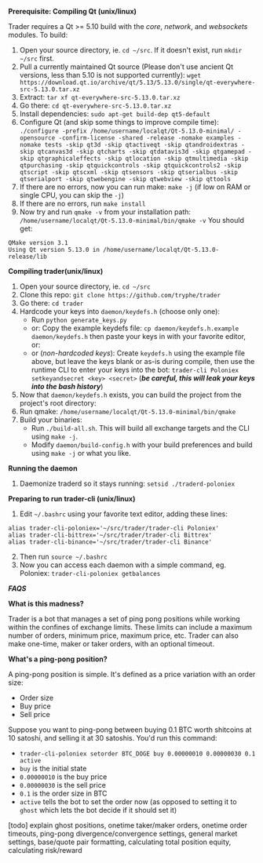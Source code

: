 

**Prerequisite: Compiling Qt (unix/linux)**

Trader requires a Qt >= 5.10 build with the *core*, *network*, and *websockets* modules. To build:
 1. Open your source directory, ie. `cd ~/src`. If it doesn't exist, run `mkdir ~/src` first.
 3. Pull a currently maintained Qt source (Please don't use ancient Qt versions, less than 5.10 is not supported currently): `wget https://download.qt.io/archive/qt/5.13/5.13.0/single/qt-everywhere-src-5.13.0.tar.xz`
 4. Extract: `tar xf qt-everywhere-src-5.13.0.tar.xz`
 5. Go there: `cd qt-everywhere-src-5.13.0.tar.xz`
 6. Install dependencies: `sudo apt-get build-dep qt5-default`
 7. Configure Qt (and skip some things to improve compile time): 
`./configure -prefix /home/username/localqt/Qt-5.13.0-minimal/ -opensource -confirm-license -shared -release -nomake examples -nomake tests -skip qt3d -skip qtactiveqt -skip qtandroidextras -skip qtcanvas3d -skip qtcharts -skip qtdatavis3d -skip qtgamepad -skip qtgraphicaleffects -skip qtlocation -skip qtmultimedia -skip qtpurchasing -skip qtquickcontrols -skip qtquickcontrols2 -skip qtscript -skip qtscxml -skip qtsensors -skip qtserialbus -skip qtserialport -skip qtwebengine -skip qtwebview -skip qttools`
 8. If there are no errors, now you can run make: `make -j` (if low on RAM or single CPU, you can skip the `-j`)
 9. If there are no errors, run `make install`
 11. Now try and run `qmake -v` from your installation path: 
	 `/home/username/localqt/Qt-5.13.0-minimal/bin/qmake -v`
	You should get:
~~~
QMake version 3.1
Using Qt version 5.13.0 in /home/username/localqt/Qt-5.13.0-release/lib
~~~

**Compiling trader(unix/linux)**
 1. Open your source directory, ie. `cd ~/src` 
 2. Clone this repo: `git clone https://github.com/tryphe/trader`
 3. Go there: `cd trader`
 4. Hardcode your keys into `daemon/keydefs.h` (choose only one):
	- Run `python generate_keys.py`
	- or: Copy the example keydefs file: `cp daemon/keydefs.h.example daemon/keydefs.h` then paste your keys in with your favorite editor, or:
	- or (*non-hardcoded keys*): Create `keydefs.h` using the example file above, but leave the keys blank or as-is during compile, then use the runtime CLI to enter your keys into the bot: `trader-cli Poloniex setkeyandsecret <key> <secret>` (***be careful, this will leak your keys into the bash history***)
 5. Now that `daemon/keydefs.h` exists, you can build the project from the project's root directory:
 6. Run qmake: `/home/username/localqt/Qt-5.13.0-minimal/bin/qmake`
 7. Build your binaries:
	- Run `./build-all.sh`. This will build all exchange targets and the CLI using `make -j`.
	- Modify `daemon/build-config.h` with your build preferences and build using `make -j` or what you like.

**Running the daemon**
1. Daemonize traderd so it stays running: `setsid ./traderd-poloniex`

**Preparing to run trader-cli (unix/linux)**
 1. Edit `~/.bashrc` using your favorite text editor, adding these lines:
~~~
alias trader-cli-poloniex='~/src/trader/trader-cli Poloniex'
alias trader-cli-bittrex='~/src/trader/trader-cli Bittrex'
alias trader-cli-binance='~/src/trader/trader-cli Binance'
 ~~~
 2. Then run `source ~/.bashrc`
 3. Now you can access each daemon with a simple command, eg. Poloniex: `trader-cli-poloniex getbalances`



***FAQS***

**What is this madness?**

Trader is a bot that manages a set of ping pong positions while working within the confines of exchange limits. These limits can include a maximum number of orders, minimum price, maximum price, etc. Trader can also make one-time, maker or taker orders, with an optional timeout.

**What's a ping-pong position?**

A ping-pong position is simple. It's defined as a price variation with an order size: 
- Order size
- Buy price
- Sell price
	
Suppose you want to ping-pong between buying 0.1 BTC worth shitcoins at 10 satoshi, and selling it at 30 satoshis. You'd run this command:
- `trader-cli-poloniex setorder BTC_DOGE buy 0.00000010 0.00000030 0.1 active`
- `buy` is the initial state
- `0.00000010` is the buy price
- `0.00000030` is the sell price
- `0.1` is the order size in BTC
- `active` tells the bot to set the order now (as opposed to setting it to `ghost` which lets the bot decide if it should set it)

[todo] explain ghost positions, onetime taker/maker orders, onetime order timeouts, ping-pong divergence/convergence settings, general market settings, base/quote pair formatting, calculating total position equity, calculating risk/reward
